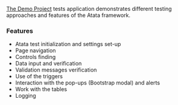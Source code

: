 [The Demo Project](https://github.com/atata-framework/atata-sample-app-tests) tests application demonstrates different testing approaches and features of the Atata framework.

### Features
* Atata test initialization and settings set-up
* Page navigation
* Controls finding
* Data input and verification
* Validation messages verification
* Use of the triggers
* Interaction with the pop-ups (Bootstrap modal) and alerts
* Work with the tables
* Logging